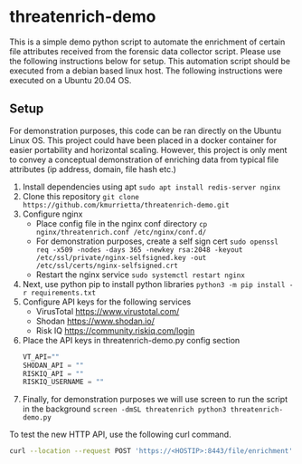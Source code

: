 # threatenrich-demo
This is a simple demo python script to automate the enrichment of certain file attributes received from the forensic data collector script.
Please use the following instructions below for setup. This automation script should be executed from a debian based linux host.
The following instructions were executed on a Ubuntu 20.04 OS.

## Setup
For demonstration purposes, this code can be ran  directly on the Ubuntu Linux OS. This project could have been placed in a docker container for easier portability and horizontal scaling. However, this project is only ment to convey a conceptual demonstration of enriching data from typical file attributes (ip address, domain, file hash etc.)

1. Install dependencies using apt ```sudo apt install redis-server nginx```
2. Clone this repository ```git clone https://github.com/kmurrietta/threatenrich-demo.git```
3. Configure nginx
	* Place config file in the nginx conf directory ```cp nginx/threatenrich.conf /etc/nginx/conf.d/```
	* For demonstration purposes, create a self sign cert ```sudo openssl req -x509 -nodes -days 365 -newkey rsa:2048 -keyout /etc/ssl/private/nginx-selfsigned.key -out /etc/ssl/certs/nginx-selfsigned.crt```
	* Restart the nginx service ```sudo systemctl restart nginx```
4. Next, use python pip to install python libraries ```python3 -m pip install -r requirements.txt```
5. Configure API keys for the following services
	* VirusTotal https://www.virustotal.com/
	* Shodan https://www.shodan.io/
	* Risk IQ https://community.riskiq.com/login
6. Place the API keys in threatenrich-demo.py config section
	```python
   	VT_API=""
   	SHODAN_API = ""
   	RISKIQ_API = ""
   	RISKIQ_USERNAME = ""
   
7. Finally, for demonstration purposes we will use screen to run the script in the background ```screen -dmSL threatenrich python3 threatenrich-demo.py```

To test the new HTTP API, use the following curl command.
```sh
curl --location --request POST 'https://<HOSTIP>:8443/file/enrichment' --header 'Content-Type: application/json'--data-raw '{"ipaddress": "72.21.81.240", "filehashMD5": "3848a99f2efb923a79e7d47577ae9599", "domain":"atmape.ru"}'
```
